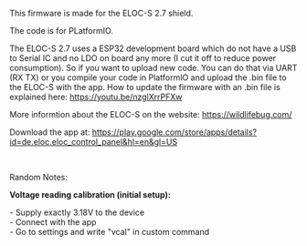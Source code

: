 This firmware is made for the ELOC-S 2.7 shield.

The code is for PLatformIO.

The ELOC-S 2.7 uses a ESP32 development board which do not have a USB to Serial IC and no LDO on board any more (I cut it off to reduce power consumption). So if you want to upload new code. You can do that via UART (RX TX) or you compile your code in PlatformIO and upload the .bin file to the ELOC-S with the app. How to update the firmware with an .bin file is explained here: https://youtu.be/nzglXrrPFXw

More informtion about the ELOC-S on the website: https://wildlifebug.com/

Download the app at: https://play.google.com/store/apps/details?id=de.eloc.eloc_control_panel&hl=en&gl=US
<p>&nbsp;</p>
<p>Random Notes:</p>

<p><strong>Voltage reading calibration (initial setup):</strong></p>
<p>- Supply exactly 3.18V to the device<br />- Connect with the app <br />- Go to settings and write "vcal" in custom command</p>
